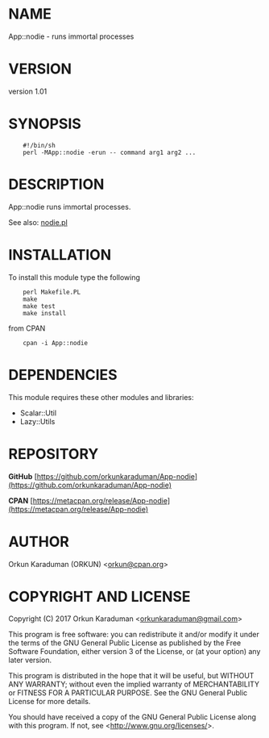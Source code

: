 # NAME

App::nodie - runs immortal processes

# VERSION

version 1.01

# SYNOPSIS

        #!/bin/sh
        perl -MApp::nodie -erun -- command arg1 arg2 ...

# DESCRIPTION

App::nodie runs immortal processes.

See also: [nodie.pl](https://metacpan.org/pod/distribution/App-nodie/lib/App/nodie/nodie.pl)

# INSTALLATION

To install this module type the following

        perl Makefile.PL
        make
        make test
        make install

from CPAN

        cpan -i App::nodie

# DEPENDENCIES

This module requires these other modules and libraries:

- Scalar::Util
- Lazy::Utils

# REPOSITORY

**GitHub** [https://github.com/orkunkaraduman/App-nodie](https://github.com/orkunkaraduman/App-nodie)

**CPAN** [https://metacpan.org/release/App-nodie](https://metacpan.org/release/App-nodie)

# AUTHOR

Orkun Karaduman (ORKUN) &lt;orkun@cpan.org&gt;

# COPYRIGHT AND LICENSE

Copyright (C) 2017  Orkun Karaduman &lt;orkunkaraduman@gmail.com&gt;

This program is free software: you can redistribute it and/or modify
it under the terms of the GNU General Public License as published by
the Free Software Foundation, either version 3 of the License, or
(at your option) any later version.

This program is distributed in the hope that it will be useful,
but WITHOUT ANY WARRANTY; without even the implied warranty of
MERCHANTABILITY or FITNESS FOR A PARTICULAR PURPOSE.  See the
GNU General Public License for more details.

You should have received a copy of the GNU General Public License
along with this program.  If not, see &lt;http://www.gnu.org/licenses/&gt;.
